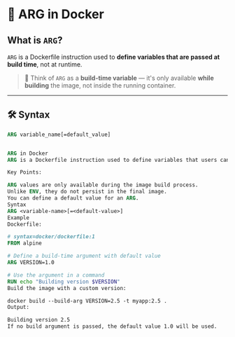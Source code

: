 # 🧩 ARG in Docker

## What is `ARG`?

`ARG` is a Dockerfile instruction used to **define variables that are passed at build time**, not at runtime.

> 🔧 Think of `ARG` as a **build-time variable** — it's only available **while building** the image, not inside the running container.

---

## 🛠️ Syntax

```dockerfile
ARG variable_name[=default_value]


ARG in Docker
ARG is a Dockerfile instruction used to define variables that users can pass at build-time to the Docker image with the --build-arg flag.

Key Points:

ARG values are only available during the image build process.
Unlike ENV, they do not persist in the final image.
You can define a default value for an ARG.
Syntax
ARG <variable-name>[=<default-value>]
Example
Dockerfile:

# syntax=docker/dockerfile:1
FROM alpine

# Define a build-time argument with default value
ARG VERSION=1.0

# Use the argument in a command
RUN echo "Building version $VERSION"
Build the image with a custom version:

docker build --build-arg VERSION=2.5 -t myapp:2.5 .
Output:

Building version 2.5
If no build argument is passed, the default value 1.0 will be used.

